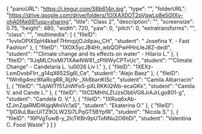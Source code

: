 {
      "panoURL": "https://i.imgur.com/S6b614n.jpg",
      "type": "",
      "folderURL": "https://drive.google.com/drive/folders/1OlXAX0OT2pVgwLp8e5GfXv-ohA0fAk69?usp=sharing",
      "title": "Class 2",
      "description": "",
      "screensize": 0.75,
      "height": 480,
      "width": 720,
      "yaw": 0,
      "pitch": 0,
      "extratransforms": "",
      "class": "",
      "multimedia": [
         {
            "fileID": "1vvlxOPIXSpH4kkeF7HmqzjOJdIpau_CH",
            "student": " Josefina Y. - Fast Fashion"
         },
         {
            "fileID": "1XOX5ycJB4Hr_wbQOPwHHnLIeJ8Z-dedI",
            "student": "\"Climate change and its effects on water\" - Hilario L."
         },
         {
            "fileID": "1IJqMLChxMI71XAwNW81_zPI9WyCPTvUc",
            "student": "\"Climate Change\" - Candelaria L. \u0026 Liv I."
         },
         {
            "fileID": "1XEXz-LsmDvobFIrr_g14qX652Sg6l_Ce",
            "student": "Alejo Baez"
         },
         {
            "fileID": "1Wn6g4mc9XaRcgRR_RjzN-_Xk6banKISc",
            "student": "Camila Albarracin"
         },
         {
            "fileID": "1JpWITf51JnWFo5-pXLRKKiQWb-ecaGKk",
            "student": "Camila V. and Cande L."
         },
         {
            "fileID": "1itCDMHhLZtJzsObbVG8JrAJrLgo801-g",
            "student": "Candela O. V."
         },
         {
            "fileID": "1XRuq6xAb-tZJmZqaRMDIKqjqMniVc1aS",
            "student": "Ekaterina O."
         },
         {
            "fileID": "1jIG9uLBacUlTZ9OLW2Si7LPqGT5BYpfR",
            "student": "Nicola S."
         },
         {
            "fileID": "16PVgTuwB-y_2lcTKBn9pUToNNu2O6hDl",
            "student": "Valentina C. Food Waste"
         }
      ]
   }